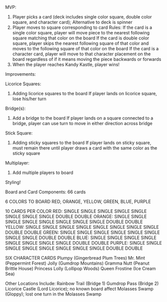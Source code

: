 MVP:

1. Player picks a card (deck includes single color square, double color square,
and character card);
    Alternative to deck is spinner
2. Player moves to square corresponding to card
  Rules:
    If the card is a single color square, player will move piece to the nearest
    following square matching that color on the board
    If the card is double color square, player skips the nearest following square
    of that color and moves to the following square of that color on the board
    If the card is a character card, player will move to that character placement
    on the board regardless of if it means moving the piece backwards or forwards
3. When the player reaches Kandy Kastle, player wins!

Improvements:

Licorice Squares:
1. Adding licorice squares to the board
    If player lands on licorice square, lose his/her turn

Bridge(s):
1. Add a bridge to the board
    If player lands on a square connected to a bridge, player can use turn to move
    in either direction across bridge

Stick Square:
1. Adding sticky squares to the board
    If player lands on sticky square, must remain there until player draws a card
    with the same color as the sticky square

Multiplayer:
1. Add multiple players to board

Styling!

Board and Card Components: 66 cards

6 COLORS TO BOARD
    RED, ORANGE, YELLOW, GREEN, BLUE, PURPLE

10 CARDS PER COLOR
RED: SINGLE SINGLE SINGLE SINGLE SINGLE SINGLE SINGLE SINGLE DOUBLE DOUBLE
ORANGE: SINGLE SINGLE SINGLE SINGLE SINGLE SINGLE SINGLE SINGLE DOUBLE DOUBLE
YELLOW: SINGLE SINGLE SINGLE SINGLE SINGLE SINGLE SINGLE SINGLE DOUBLE DOUBLE
GREEN: SINGLE SINGLE SINGLE SINGLE SINGLE SINGLE SINGLE SINGLE DOUBLE DOUBLE
BLUE: SINGLE SINGLE SINGLE SINGLE SINGLE SINGLE SINGLE SINGLE DOUBLE DOUBLE
PURPLE: SINGLE SINGLE SINGLE SINGLE SINGLE SINGLE SINGLE SINGLE DOUBLE DOUBLE

SIX CHARACTER CARDS
Plumpy (Gingerbread Plum Trees)
Mr. Mint (Peppermint Forest)
Jolly (Gumdrop Mountains)
Gramma Nutt (Peanut Brittle House)
Princess Lolly (Lollipop Woods)
Queen Frostine (Ice Cream Sea)

Other Locations Include:
Rainbow Trail (Bridge 1)
Gumdrop Pass (Bridge 2)
Licorice Castle (Lord Licorice); no known board affect
Molasses Swamp (Gloppy); lost one turn in the Molasses Swamp
